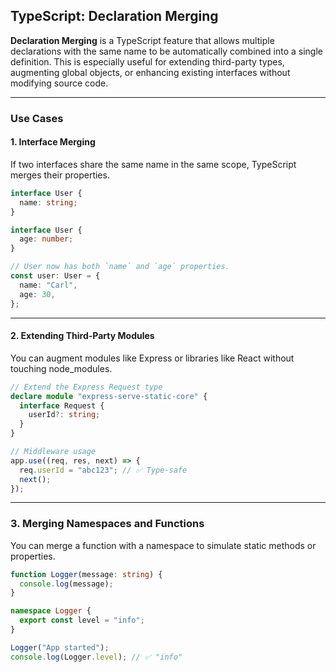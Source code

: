 ## TypeScript: Declaration Merging

**Declaration Merging** is a TypeScript feature that allows multiple declarations with the same name to be automatically combined into a single definition. This is especially useful for extending third-party types, augmenting global objects, or enhancing existing interfaces without modifying source code.

---

### Use Cases

#### 1. Interface Merging

If two interfaces share the same name in the same scope, TypeScript merges their properties.

```ts
interface User {
  name: string;
}

interface User {
  age: number;
}

// User now has both `name` and `age` properties.
const user: User = {
  name: "Carl",
  age: 30,
};
```

---

#### 2. Extending Third-Party Modules

You can augment modules like Express or libraries like React without touching node_modules.

```ts
// Extend the Express Request type
declare module "express-serve-static-core" {
  interface Request {
    userId?: string;
  }
}

// Middleware usage
app.use((req, res, next) => {
  req.userId = "abc123"; // ✅ Type-safe
  next();
});
```

---

### 3. Merging Namespaces and Functions

You can merge a function with a namespace to simulate static methods or properties.

```ts
function Logger(message: string) {
  console.log(message);
}

namespace Logger {
  export const level = "info";
}

Logger("App started");
console.log(Logger.level); // ✅ "info"
```
